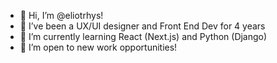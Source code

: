 - 👋 Hi, I’m @eliotrhys!
- 👀 I’ve been a UX/UI designer and Front End Dev for 4 years
- 🌱 I’m currently learning React (Next.js) and Python (Django)
- 💞️ I’m open to new work opportunities!
